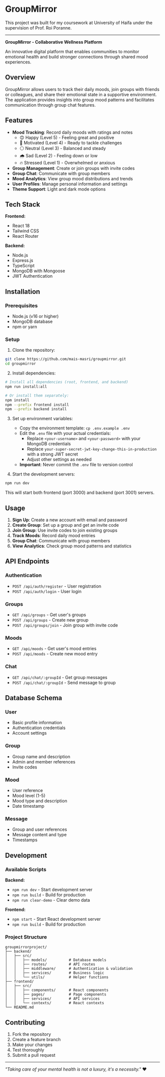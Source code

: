 # GroupMirror

This project was built for my coursework at University of Haifa under the supervision of Prof. Roi Poranne.

---

**GroupMirror - Collaborative Wellness Platform**

An innovative digital platform that enables communities to monitor emotional health and build stronger connections through shared mood experiences.

## Overview

GroupMirror allows users to track their daily moods, join groups with friends or colleagues, and share their emotional state in a supportive environment. The application provides insights into group mood patterns and facilitates communication through group chat features.

## Features

- **Mood Tracking**: Record daily moods with ratings and notes
  - 😊 Happy (Level 5) - Feeling great and positive
  - 🌱 Motivated (Level 4) - Ready to tackle challenges  
  - ⚪ Neutral (Level 3) - Balanced and steady
  - 🌧️ Sad (Level 2) - Feeling down or low
  - 🔥 Stressed (Level 1) - Overwhelmed or anxious
- **Group Management**: Create or join groups with invite codes
- **Group Chat**: Communicate with group members
- **Mood Analytics**: View group mood distributions and trends
- **User Profiles**: Manage personal information and settings
- **Theme Support**: Light and dark mode options

## Tech Stack

**Frontend:**
- React 18
- Tailwind CSS
- React Router

**Backend:**
- Node.js
- Express.js
- TypeScript
- MongoDB with Mongoose
- JWT Authentication

## Installation

### Prerequisites
- Node.js (v16 or higher)
- MongoDB database
- npm or yarn

### Setup

1. Clone the repository:
```bash
git clone https://github.com/mais-masri/groupmirror.git
cd groupmirror
```

2. Install dependencies:
```bash
# Install all dependencies (root, frontend, and backend)
npm run install:all

# Or install them separately:
npm install
npm --prefix frontend install
npm --prefix backend install
```

3. Set up environment variables:
   - Copy the environment template: `cp .env.example .env`
   - Edit the `.env` file with your actual credentials:
     - Replace `<your-username>` and `<your-password>` with your MongoDB credentials
     - Replace `your-super-secret-jwt-key-change-this-in-production` with a strong JWT secret
     - Adjust other settings as needed
   - **Important**: Never commit the `.env` file to version control

4. Start the development servers:
```bash
npm run dev
```

This will start both frontend (port 3000) and backend (port 3001) servers.

## Usage

1. **Sign Up**: Create a new account with email and password
2. **Create Group**: Set up a group and get an invite code
3. **Join Group**: Use invite codes to join existing groups
4. **Track Moods**: Record daily mood entries
5. **Group Chat**: Communicate with group members
6. **View Analytics**: Check group mood patterns and statistics

## API Endpoints

### Authentication
- `POST /api/auth/register` - User registration
- `POST /api/auth/login` - User login

### Groups
- `GET /api/groups` - Get user's groups
- `POST /api/groups` - Create new group
- `POST /api/groups/join` - Join group with invite code

### Moods
- `GET /api/moods` - Get user's mood entries
- `POST /api/moods` - Create new mood entry

### Chat
- `GET /api/chat/:groupId` - Get group messages
- `POST /api/chat/:groupId` - Send message to group

## Database Schema

### User
- Basic profile information
- Authentication credentials
- Account settings

### Group
- Group name and description
- Admin and member references
- Invite codes

### Mood
- User reference
- Mood level (1-5)
- Mood type and description
- Date timestamp

### Message
- Group and user references
- Message content and type
- Timestamps

## Development

### Available Scripts

**Backend:**
- `npm run dev` - Start development server
- `npm run build` - Build for production
- `npm run clear-demo` - Clear demo data

**Frontend:**
- `npm start` - Start React development server
- `npm run build` - Build for production

### Project Structure

```
groupmirrorproject/
├── backend/
│   ├── src/
│   │   ├── models/          # Database models
│   │   ├── routes/          # API routes
│   │   ├── middleware/      # Authentication & validation
│   │   ├── services/        # Business logic
│   │   └── utils/           # Helper functions
├── frontend/
│   ├── src/
│   │   ├── components/      # React components
│   │   ├── pages/           # Page components
│   │   ├── services/        # API services
│   │   └── contexts/        # React contexts
└── README.md
```

## Contributing

1. Fork the repository
2. Create a feature branch
3. Make your changes
4. Test thoroughly
5. Submit a pull request

---

*"Taking care of your mental health is not a luxury, it's a necessity."* ❤️
